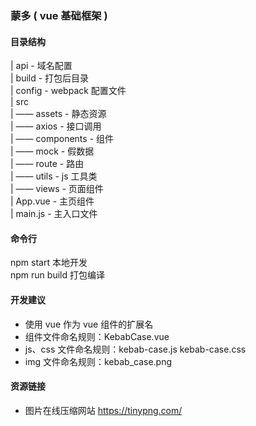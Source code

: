 ### 蒙多 ( vue 基础框架 )

#### 目录结构

| api - 域名配置  
| build - 打包后目录  
| config - webpack 配置文件  
| src  
| —— assets - 静态资源  
| —— axios - 接口调用  
| —— components - 组件  
| —— mock - 假数据  
| —— route - 路由  
| —— utils - js 工具类  
| —— views - 页面组件  
| App.vue - 主页组件  
| main.js - 主入口文件

#### 命令行

npm start 本地开发  
npm run build 打包编译

#### 开发建议

-   使用 vue 作为 vue 组件的扩展名
-   组件文件命名规则：KebabCase.vue
-   js、css 文件命名规则：kebab-case.js kebab-case.css
-   img 文件命名规则：kebab_case.png

#### 资源链接

-   图片在线压缩网站
    https://tinypng.com/
